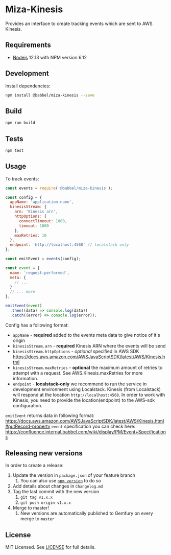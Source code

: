 Miza-Kinesis
===========

Provides an interface to create tracking events which are sent to AWS Kinesis.

Requirements
------------

- [Nodejs](https://nodejs.org/en/download/) 12.13 with NPM version 6.12

## Development

Install dependencies:

```bash
npm install @babbel/miza-kinesis --save
```

## Build

```bash
npm run build
```

## Tests

```bash
npm test
```

## Usage
To track events:

```js
const events = require('@babbel/miza-kinesis');

const config = {
  appName: 'application-name',
  kinesisStream: {
    arn: 'Kinesis arn',
    httpOptions: {
      connectTimeout: 1000,
      timeout: 1000
    },
    maxRetries: 10
  },
  endpoint: 'http://localhost:4568' // localstack only
};

const emitEvent = events(config);

const event = {
  name: 'request:performed',
  meta: {
    // ...
  }
  // ... more
};

emitEvent(event)
  .then((data) => console.log(data))
  .catch((error) => console.log(error));
```
Config has a following format:
* `appName` - **required** added to the events meta data to give notice of it's origin
* `kinesisStream.arn` - **required** Kinesis ARN where the events will be send
* `kinesisStream.httpOptions` - *optional* specified in AWS SDK https://docs.aws.amazon.com/AWSJavaScriptSDK/latest/AWS/Kinesis.html
* `kinesisStream.maxRetries` - **optional** the maximum amount of retries to attempt with a request. See AWS.Kinesis.maxRetries for more information.
* `endpoint` - **localstack-only** we recommend to run the service in development environment using Localstack. Kinesis (from Localstack) will respond at the location `http://localhost:4568`. In order to work with Kinesis, you need to provide the location(endpoint) to the AWS-sdk configuration.

`emitEvent` returns data in following format: https://docs.aws.amazon.com/AWSJavaScriptSDK/latest/AWS/Kinesis.html#putRecord-property
`event` specification you can check here: https://confluence.internal.babbel.com/wiki/display/PM/Event+Specifications

## Releasing new versions

In order to create a release:

1. Update the version in `package.json` of your feature branch
    1. You can also use [`npm version`](https://docs.npmjs.com/cli/version) to do so
1. Add details about changes in `Changelog.md`
1. Tag the last commit with the new version
    1. `git tag v1.x.x`
    1. `git push origin v1.x.x`
1. Merge to master!
    1. New versions are automatically published to Gemfury on every merge to `master`

## License

MIT Licensed. See [LICENSE](https://github.com/babbel/mize-kinesis/blob/master/LICENSE) for full details.
